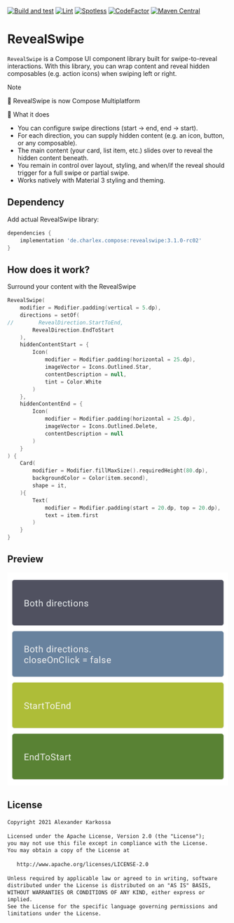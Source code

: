 <a href="https://github.com/ch4rl3x/RevealSwipe/actions?query=workflow%3ABuild and test"><img src="https://github.com/ch4rl3x/RevealSwipe/workflows/Build and test/badge.svg" alt="Build and test"></a>
<a href="https://github.com/ch4rl3x/RevealSwipe/actions?query=workflow%3ALint"><img src="https://github.com/ch4rl3x/RevealSwipe/workflows/Lint/badge.svg" alt="Lint"></a>
<a href="https://github.com/ch4rl3x/RevealSwipe/actions?query=workflow%3ASpotless"><img src="https://github.com/ch4rl3x/RevealSwipe/workflows/Spotless/badge.svg" alt="Spotless"></a>
<a href="https://www.codefactor.io/repository/github/ch4rl3x/RevealSwipe"><img src="https://www.codefactor.io/repository/github/ch4rl3x/RevealSwipe/badge" alt="CodeFactor" /></a>
<a href="https://repo1.maven.org/maven2/de/charlex/compose/revealswipe/"><img src="https://img.shields.io/maven-central/v/de.charlex.compose/revealswipe" alt="Maven Central" /></a>

# RevealSwipe

`RevealSwipe` is a Compose UI component library built for swipe-to-reveal interactions. With this library, you can wrap content and reveal hidden composables (e.g. action icons) when swiping left or right.

> [!NOTE]  
> 🚀 RevealSwipe is now Compose Multiplatform

🧩 What it does

* You can configure swipe directions (start → end, end → start).
* For each direction, you can supply hidden content (e.g. an icon, button, or any composable).
* The main content (your card, list item, etc.) slides over to reveal the hidden content beneath.
* You remain in control over layout, styling, and when/if the reveal should trigger for a full swipe or partial swipe.
* Works natively with Material 3 styling and theming.


## Dependency

Add actual RevealSwipe library:

```groovy
dependencies {
    implementation 'de.charlex.compose:revealswipe:3.1.0-rc02'
}
```

## How does it work?

Surround your content with the RevealSwipe

```kotlin
RevealSwipe(
    modifier = Modifier.padding(vertical = 5.dp),
    directions = setOf(
//        RevealDirection.StartToEnd,
        RevealDirection.EndToStart
    ),
    hiddenContentStart = {
        Icon(
            modifier = Modifier.padding(horizontal = 25.dp),
            imageVector = Icons.Outlined.Star,
            contentDescription = null,
            tint = Color.White
        )
    },
    hiddenContentEnd = {
        Icon(
            modifier = Modifier.padding(horizontal = 25.dp),
            imageVector = Icons.Outlined.Delete,
            contentDescription = null
        )
    }
) {
    Card(
        modifier = Modifier.fillMaxSize().requiredHeight(80.dp),
        backgroundColor = Color(item.second),
        shape = it,
    ){
        Text(
            modifier = Modifier.padding(start = 20.dp, top = 20.dp),
            text = item.first
        )
    }
}
```

## Preview

![RevealSwipe](https://github.com/ch4rl3x/RevealSwipe/blob/main/art/revealswipe.gif)


License
--------

    Copyright 2021 Alexander Karkossa

    Licensed under the Apache License, Version 2.0 (the "License");
    you may not use this file except in compliance with the License.
    You may obtain a copy of the License at

       http://www.apache.org/licenses/LICENSE-2.0

    Unless required by applicable law or agreed to in writing, software
    distributed under the License is distributed on an "AS IS" BASIS,
    WITHOUT WARRANTIES OR CONDITIONS OF ANY KIND, either express or implied.
    See the License for the specific language governing permissions and
    limitations under the License.
